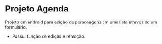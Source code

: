 # Projeto Agenda
Projeto em android para adição de personagens em uma lista através de um formulário. 
* Possui função de edição e remoção.
